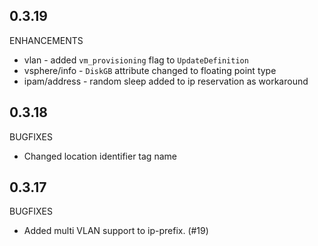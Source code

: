 ## 0.3.19

ENHANCEMENTS

* vlan - added `vm_provisioning` flag to `UpdateDefinition`
* vsphere/info - `DiskGB` attribute changed to floating point type
* ipam/address - random sleep added to ip reservation as workaround

## 0.3.18

BUGFIXES

* Changed location identifier tag name

## 0.3.17

BUGFIXES  

* Added multi VLAN support to ip-prefix. (#19)
